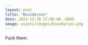 ```yaml
---
layout: post
title: "Boundaries"
date: 2023-12-30 17:00:00 -0000
image: assets/images/boundaries.png
---
```


Fuck them.